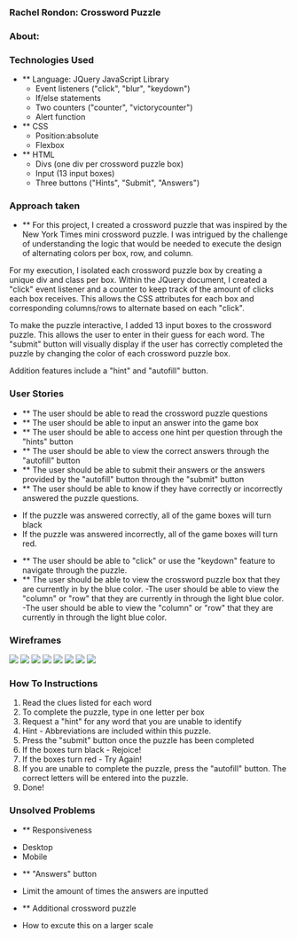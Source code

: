 
### Rachel Rondon: Crossword Puzzle
### About:

### Technologies Used
* ** Language: JQuery JavaScript Library 
  - Event listeners ("click", "blur", "keydown")
  - If/else statements
  - Two counters ("counter", "victorycounter")
  - Alert function 
* ** CSS 
  - Position:absolute
  - Flexbox 
* ** HTML 
  - Divs (one div per crossword puzzle box)
  - Input (13 input boxes)
  - Three buttons ("Hints", "Submit", "Answers")

### Approach taken
* ** For this project, I created a crossword puzzle that was inspired by the New York Times mini crossword puzzle. I was intrigued by the challenge of understanding the logic that would be needed to execute the design of alternating colors per box, row, and column. 

For my execution, I isolated each crossword puzzle box by creating a unique div and class per box. Within the JQuery document, I created a "click" event listener and a counter to keep track of the amount of clicks each box receives. This allows the CSS attributes for each box and corresponding columns/rows to alternate based on each "click". 

To make the puzzle interactive, I added 13 input boxes to the crossword puzzle. This allows the user to enter in their guess for each word. The "submit" button will visually display if the user has correctly completed the puzzle by changing the color of each crossword puzzle box. 

Addition features include a "hint" and "autofill" button. 

### User Stories 
* ** The user should be able to read the crossword puzzle questions
* ** The user should be able to input an answer into the game box
* ** The user should be able to access one hint per question through the "hints" button
* ** The user should be able to view the correct answers through the "autofill" button
* ** The user should be able to submit their answers or the answers provided by the "autofill" button through the "submit" button
* ** The user should be able to know if they have correctly or incorrectly answered the puzzle questions. 
- If the puzzle was answered correctly, all of the game boxes will turn black
- If the puzzle was answered incorrectly, all of the game boxes will turn red. 
* ** The user should be able to "click" or use the "keydown" feature to navigate through the puzzle. 
* ** The user should be able to view the crossword puzzle box that they are currently in by the blue color.
-The user should be able to view the "column" or "row" that they are currently in through the light blue color.
-The user should be able to view the "column" or "row" that they are currently in through the light blue color. 

### Wireframes
<img src="Wireframe1.pdf">
<img src="Wireframe2.png">
<img src="Wireframe3.png">
<img src="Wireframe4.jpg">
<img src="Wireframe5.jpg">
<img src="Wireframe6.jpg">
<img src="Wireframe7.jpg">
<img src="Wireframe8.pdf">

### How To Instructions
1. Read the clues listed for each word
2. To complete the puzzle, type in one letter per box 
3. Request a "hint" for any word that you are unable to identify
4. Hint - Abbreviations are included within this puzzle.
5. Press the "submit" button once the puzzle has been completed 
6. If the boxes turn black - Rejoice! 
7. If the boxes turn red - Try Again! 
8. If you are unable to complete the puzzle, press the "autofill" button. The correct letters will be entered into the puzzle.
9. Done!  

### Unsolved Problems 
* ** Responsiveness 
- Desktop 
- Mobile 
* ** "Answers" button
- Limit the amount of times the answers are inputted
* ** Additional crossword puzzle
- How to excute this on a larger scale





   

